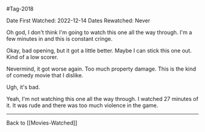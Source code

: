 #Tag-2018

Date First Watched:  2022-12-14
Dates Rewatched:  Never

Oh god, I don't think I'm going to watch this one all the way through.  I'm a few minutes in and this is constant cringe.

Okay, bad opening, but it got a little better.  Maybe I can stick this one out.  Kind of a low scorer.

Nevermind, it got worse again.  Too much property damage.  This is the kind of comedy movie that I dislike.

Ugh, it's bad.

Yeah, I'm not watching this one all the way through.  I watched 27 minutes of it.  It was rude and there was too much violence in the game.

---
Back to [[Movies-Watched]]